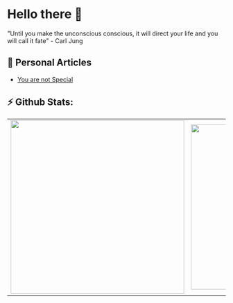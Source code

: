 # Hello there 👋

 "Until you make the unconscious conscious, it will direct your life and you will call it fate" - Carl Jung 

 ##  🔖 Personal Articles
 - [You are not Special](https://medium.com/@morvinian/as-a-software-developer-you-are-not-so-special-889918b4ff37)      

## ⚡️ Github Stats:
<table>
  <tr>
    <td>
      <img width="400px" src="https://github-readme-stats.vercel.app/api/top-langs/?username=Morvin-Ian&langs_count=4&layout=compact&theme=tokyonight"/>
    </td>
    <td><img width="380px" align="left" src="https://github-readme-stats.vercel.app/api?username=Morvin-Ian&show_icons=true&count_private=true&include_all_commits&theme=tokyonight"/></td>

  </tr>
    
</table>
